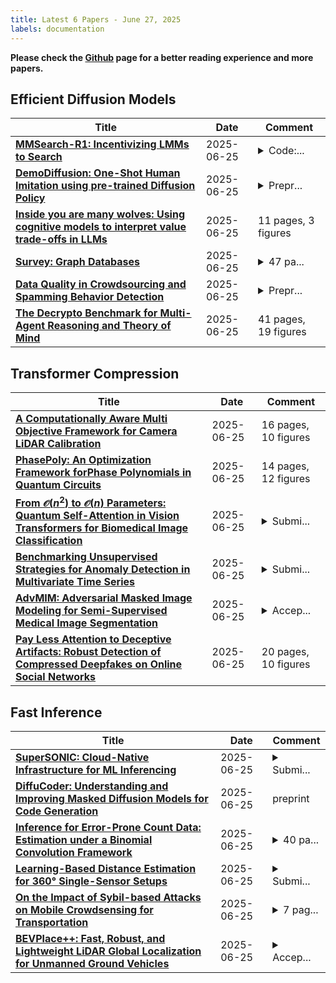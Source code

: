 ```yaml
---
title: Latest 6 Papers - June 27, 2025
labels: documentation
---
```

**Please check the [Github](https://github.com/zezhishao/MTS_Daily_ArXiv) page for a better reading experience and more papers.**

## Efficient Diffusion Models
| **Title** | **Date** | **Comment** |
| --- | --- | --- |
| **[MMSearch-R1: Incentivizing LMMs to Search](http://arxiv.org/abs/2506.20670v1)** | 2025-06-25 | <details><summary>Code:...</summary><p>Code: https://github.com/EvolvingLMMs-Lab/multimodal-search-r1</p></details> |
| **[DemoDiffusion: One-Shot Human Imitation using pre-trained Diffusion Policy](http://arxiv.org/abs/2506.20668v1)** | 2025-06-25 | <details><summary>Prepr...</summary><p>Preprint(17 pages). Under Review</p></details> |
| **[Inside you are many wolves: Using cognitive models to interpret value trade-offs in LLMs](http://arxiv.org/abs/2506.20666v1)** | 2025-06-25 | 11 pages, 3 figures |
| **[Survey: Graph Databases](http://arxiv.org/abs/2505.24758v2)** | 2025-06-25 | <details><summary>47 pa...</summary><p>47 pages, 1 figure, 5 tables</p></details> |
| **[Data Quality in Crowdsourcing and Spamming Behavior Detection](http://arxiv.org/abs/2404.17582v2)** | 2025-06-25 | <details><summary>Prepr...</summary><p>Preprint paper, accepted on Behavior Research Methods. 56 pages, 14 figures</p></details> |
| **[The Decrypto Benchmark for Multi-Agent Reasoning and Theory of Mind](http://arxiv.org/abs/2506.20664v1)** | 2025-06-25 | 41 pages, 19 figures |

## Transformer Compression
| **Title** | **Date** | **Comment** |
| --- | --- | --- |
| **[A Computationally Aware Multi Objective Framework for Camera LiDAR Calibration](http://arxiv.org/abs/2506.20636v1)** | 2025-06-25 | 16 pages, 10 figures |
| **[PhasePoly: An Optimization Framework forPhase Polynomials in Quantum Circuits](http://arxiv.org/abs/2506.20624v1)** | 2025-06-25 | 14 pages, 12 figures |
| **[From $\mathcal{O}(n^{2})$ to $\mathcal{O}(n)$ Parameters: Quantum Self-Attention in Vision Transformers for Biomedical Image Classification](http://arxiv.org/abs/2503.07294v2)** | 2025-06-25 | <details><summary>Submi...</summary><p>Submitted for EMA4MICCAI 2025</p></details> |
| **[Benchmarking Unsupervised Strategies for Anomaly Detection in Multivariate Time Series](http://arxiv.org/abs/2506.20574v1)** | 2025-06-25 | <details><summary>Submi...</summary><p>Submitted to VLDB 2026 conference, currently under review</p></details> |
| **[AdvMIM: Adversarial Masked Image Modeling for Semi-Supervised Medical Image Segmentation](http://arxiv.org/abs/2506.20563v1)** | 2025-06-25 | <details><summary>Accep...</summary><p>Accepted to MICCAI 2025</p></details> |
| **[Pay Less Attention to Deceptive Artifacts: Robust Detection of Compressed Deepfakes on Online Social Networks](http://arxiv.org/abs/2506.20548v1)** | 2025-06-25 | 20 pages, 10 figures |

## Fast Inference
| **Title** | **Date** | **Comment** |
| --- | --- | --- |
| **[SuperSONIC: Cloud-Native Infrastructure for ML Inferencing](http://arxiv.org/abs/2506.20657v1)** | 2025-06-25 | <details><summary>Submi...</summary><p>Submission to PEARC25 Conference</p></details> |
| **[DiffuCoder: Understanding and Improving Masked Diffusion Models for Code Generation](http://arxiv.org/abs/2506.20639v1)** | 2025-06-25 | preprint |
| **[Inference for Error-Prone Count Data: Estimation under a Binomial Convolution Framework](http://arxiv.org/abs/2506.20596v1)** | 2025-06-25 | <details><summary>40 pa...</summary><p>40 pages, 6 figures, 3 tables</p></details> |
| **[Learning-Based Distance Estimation for 360° Single-Sensor Setups](http://arxiv.org/abs/2506.20586v1)** | 2025-06-25 | <details><summary>Submi...</summary><p>Submitted to ECMR 2025</p></details> |
| **[On the Impact of Sybil-based Attacks on Mobile Crowdsensing for Transportation](http://arxiv.org/abs/2506.20585v1)** | 2025-06-25 | <details><summary>7 pag...</summary><p>7 pages, 5 figures, 2 tables, TrustSense workshop of PerCom 2025</p></details> |
| **[BEVPlace++: Fast, Robust, and Lightweight LiDAR Global Localization for Unmanned Ground Vehicles](http://arxiv.org/abs/2408.01841v3)** | 2025-06-25 | <details><summary>Accep...</summary><p>Accepted to IEEE Transactions on Robotics</p></details> |

